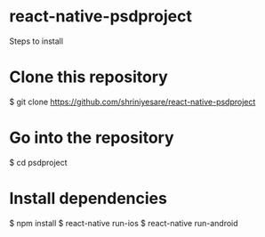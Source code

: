 # react-native-psdproject

Steps to install 

# Clone this repository
$ git clone https://github.com/shriniyesare/react-native-psdproject

# Go into the repository
$ cd psdproject

# Install dependencies
$ npm install
$ react-native run-ios
$ react-native run-android
